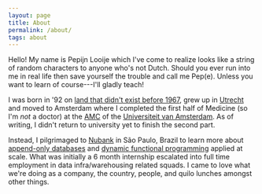 ```yaml
---
layout: page
title: About
permalink: /about/
tags: about
---
```


Hello! My name is Pepijn Looije which I've come to realize looks like a string
of random characters to anyone who's not Dutch. Should you ever run into me in
real life then save yourself the trouble and call me Pep(e). Unless you want to
learn of course---I'll gladly teach!

I was born in '92 on [land that didn't exist before
1967](https://en.wikipedia.org/wiki/Zuiderzee_Works), grew up in
[Utrecht](https://en.wikipedia.org/wiki/Utrecht) and moved to Amsterdam where I
completed the first half of Medicine (so I'm *not* a doctor) at the
[AMC](http://amc.nl) of the [Universiteit van Amsterdam](http://uva.nl). As of
writing, I didn't return to university yet to finish the second part.

Instead, I pilgrimaged to [Nubank](https://www.nubank.com.br) in São Paulo,
Brazil to learn more about [append-only databases](https://www.datomic.com) and
[dynamic functional programming](https://clojure.org/) applied at scale. What
was initially a 6 month internship escalated into full time employment in data
infra/warehousing related squads. I came to love what we're doing as a company,
the country, people, and quilo lunches amongst other things.
